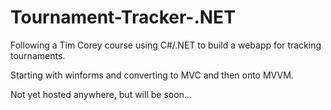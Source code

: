 # Tournament-Tracker-.NET

Following a Tim Corey course using C#/.NET to build a webapp for tracking tournaments.

Starting with winforms and converting to MVC and then onto MVVM.

Not yet hosted anywhere, but will be soon...
